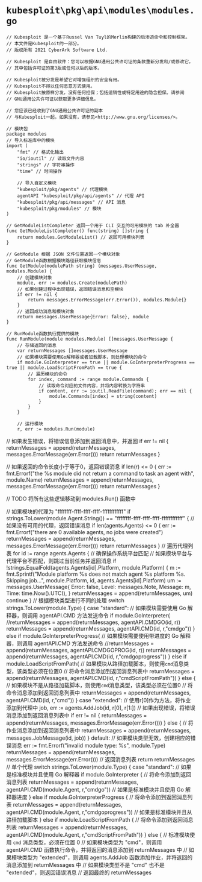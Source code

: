 # `kubesploit\pkg\api\modules\modules.go`

```
// Kubesploit 是一个基于Russel Van Tuyl的Merlin构建的后渗透命令和控制框架。
// 本文件是Kubesploit的一部分。
// 版权所有 2021 CyberArk Software Ltd.

// Kubesploit 是自由软件：您可以根据GNU通用公共许可证的条款重新分发和/或修改它，
// 其中包括许可证的第3版或任何以后的版本。

// Kubesploit被分发是希望它对增强组织的安全有用。
// Kubesploit不得以任何恶意方式使用。
// Kubesploit按原样分发，没有任何担保；包括适销性或特定用途的隐含担保。请参阅
// GNU通用公共许可证以获取更多详细信息。

// 您应该已经收到了GNU通用公共许可证的副本
// 与Kubesploit一起。如果没有，请参见<http://www.gnu.org/licenses/>。

// 模块包
package modules
// 导入标准库中的模块
import (
	"fmt" // 格式化输出
	"io/ioutil" // 读取文件内容
	"strings" // 字符串操作
	"time" // 时间操作

	// 导入自定义模块
	"kubesploit/pkg/agents" // 代理模块
	agentAPI "kubesploit/pkg/api/agents" // 代理 API
	"kubesploit/pkg/api/messages" // API 消息
	"kubesploit/pkg/modules" // 模块
)

// GetModuleListCompleter 返回一个用于 CLI 交互的可用模块的 tab 补全器
func GetModuleListCompleter() func(string) []string {
	return modules.GetModuleList() // 返回可用模块列表
}

// GetModule 根据 JSON 文件位置返回一个模块对象
// GetModule函数根据模块路径获取模块信息
func GetModule(modulePath string) (messages.UserMessage, modules.Module) {
	// 创建模块对象
	module, err := modules.Create(modulePath)
	// 如果创建过程中出现错误，返回错误消息和空模块
	if err != nil {
		return messages.ErrorMessage(err.Error()), modules.Module{}
	}
	// 返回成功消息和模块对象
	return messages.UserMessage{Error: false}, module
}

// RunModule函数执行提供的模块
func RunModule(module modules.Module) []messages.UserMessage {
	// 存储返回的消息
	var returnMessages []messages.UserMessage
	// 如果模块需要使用Go解释器或者加载脚本，则处理模块的命令
	if module.GoInterpreter == true || module.GoInterpreterProgress == true || module.LoadScriptFromPath == true {
		// 遍历模块的命令
		for index, command := range module.Commands {
			// 读取命令对应的文件内容，并将内容转换为字符串
			if content, err := ioutil.ReadFile(command); err == nil {
				module.Commands[index] = string(content)
			}
		}
	}

	// 运行模块
	r, err := modules.Run(module)
```
// 如果发生错误，将错误信息添加到返回消息中，并返回
if err != nil {
    returnMessages = append(returnMessages, messages.ErrorMessage(err.Error()))
    return returnMessages
}

// 如果返回的命令长度小于等于0，返回错误消息
if len(r) <= 0 {
    err := fmt.Errorf("the %s module did not return a command to task an agent with", module.Name)
    returnMessages = append(returnMessages, messages.ErrorMessage(err.Error()))
    return returnMessages
}

// TODO 将所有这些逻辑移动到 modules.Run() 函数中

// 如果模块的代理为 "ffffffff-ffff-ffff-ffff-ffffffffffff"
if strings.ToLower(module.Agent.String()) == "ffffffff-ffff-ffff-ffff-ffffffffffff" {
    // 如果没有可用的代理，返回错误消息
    if len(agents.Agents) <= 0 {
        err := fmt.Errorf("there are 0 available agents, no jobs were created")
        returnMessages = append(returnMessages, messages.ErrorMessage(err.Error()))
        return returnMessages
    }
    // 遍历代理列表
    for id := range agents.Agents {
        // 确保操作系统平台匹配
			// 如果模块平台与代理平台不匹配，则跳过当前任务并返回消息
			if !strings.EqualFold(agents.Agents[id].Platform, module.Platform) {
				m := fmt.Sprintf("Module platform %s does not match agent %s platform %s. Skipping job...",
					module.Platform, id, agents.Agents[id].Platform)
				um := messages.UserMessage{
					Error:   false,
					Level:   messages.Note,
					Message: m,
					Time:    time.Now().UTC(),
				}
				returnMessages = append(returnMessages, um)
				continue
			}
			// 根据模块类型进行不同的处理
			switch strings.ToLower(module.Type) {
			case "standard":
				// 如果模块需要使用 Go 解释器，则调用 agentAPI.CMD 方法发送命令
				if module.GoInterpreter{
					//returnMessages = append(returnMessages, agentAPI.CMDGO(id, r))
					returnMessages = append(returnMessages, agentAPI.CMD(id, r,"cmdgo"))
				} else if module.GoInterpreterProgress{
					// 如果模块需要使用带进度的 Go 解释器，则调用 agentAPI.CMD 方法发送命令
					//returnMessages = append(returnMessages, agentAPI.CMDGOPROG(id, r))
					returnMessages = append(returnMessages, agentAPI.CMD(id, r,"cmdgoprogress"))
				} else if module.LoadScriptFromPath{
					// 如果模块从路径加载脚本，则使用`cmd`消息类型，该类型必须在位置0
					// 将命令消息添加到返回消息列表中
					returnMessages = append(returnMessages, agentAPI.CMD(id, r,"cmdScriptFromPath"))
				} else {
					// 如果模块不是从路径加载脚本，则使用`cmd`消息类型，该类型必须在位置0
					// 将命令消息添加到返回消息列表中
					returnMessages = append(returnMessages, agentAPI.CMD(id, r,"cmd"))
				}
			case "extended":
				// 使用r[0]作为方法，将作业添加到代理中
				job, err := agents.AddJob(id, r[0], r[1:])
				// 如果出现错误，将错误消息添加到返回消息列表中
				if err != nil {
					returnMessages = append(returnMessages, messages.ErrorMessage(err.Error()))
				} else {
					// 将作业消息添加到返回消息列表中
					returnMessages = append(returnMessages, messages.JobMessage(id, job))
				}
			default:
				// 如果模块类型无效，创建相应的错误消息
				err := fmt.Errorf("invalid module type: %s", module.Type)
				returnMessages = append(returnMessages, messages.ErrorMessage(err.Error()))
// 返回消息列表
return returnMessages
// 单个代理
switch strings.ToLower(module.Type) {
    case "standard":
        // 如果是标准模块并且使用 Go 解释器
        if module.GoInterpreter {
            // 将命令添加到返回消息列表
            returnMessages = append(returnMessages, agentAPI.CMD(module.Agent, r,"cmdgo"))
        // 如果是标准模块并且使用 Go 解释器进度
        } else if module.GoInterpreterProgress {
            // 将命令添加到返回消息列表
            returnMessages = append(returnMessages, agentAPI.CMD(module.Agent, r,"cmdgoprogress"))
        // 如果是标准模块并且从路径加载脚本
        } else if module.LoadScriptFromPath {
            // 将命令添加到返回消息列表
            returnMessages = append(returnMessages, agentAPI.CMD(module.Agent,  r,"cmdScriptFromPath"))
        } else {
            // 标准模块使用 `cmd` 消息类型，必须在位置 0
// 如果模块类型为 "cmd"，则调用 agentAPI.CMD 函数执行命令，并将返回的消息添加到 returnMessages 中
// 如果模块类型为 "extended"，则调用 agents.AddJob 函数添加作业，并将返回的消息添加到 returnMessages 中
// 如果模块类型不是 "cmd" 也不是 "extended"，则返回错误消息
// 返回最终的 returnMessages
```